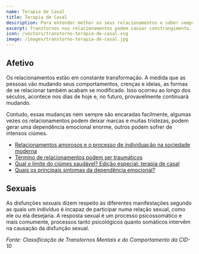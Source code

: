 ```yaml
---
name: Terapia de Casal
title: Terapia de Casal
description: Para entender melhor os seus relacionamentos e saber sempre como melhorar sua vida matrimonial e sexual.
excerpt: Transtornos nos relacionamentos podem causar constrangimento. Mas, você não precisa se envergonhar, a psicologia está aqui para lhe fornecer meios para resolver seus conflitos.
icon: /vectors/transtorno-terapia-de-casal.svg
image: /images/transtorno-terapia-de-casal.jpg
---
```


## Afetivo

Os relacionamentos estão em constante transformação. A medida que as pessoas vão mudando seus comportamentos, crenças e ideias, as formas de se relacionar também acabam se modificado. Isso ocorreu ao longo dos séculos, acontece nos dias de hoje e, no futuro, provavelmente continuará mudando.

Contudo, essas mudanças nem sempre são encaradas facilmente, algumas vezes os relacionamentos podem deixar marcas e muitas tristezas, podem gerar uma dependência emocional enorme, outros podem sofrer de intensos ciúmes.

- [Relacionamentos amorosos e o processo de individuação na sociedade moderna](/sobre-os-relacionamentos-amorosos-e-o-processo-de-individuacao-na-sociedade-moderna/)
- [Término de relacionamentos podem ser traumáticos](/termino-de-relacionamentos-podem-ser-traumaticos/)
- [Qual o limite do ciúmes saudável? Edição especial: terapia de casal](/qual-o-limite-do-ciumes-saudavel/)
- [Quais os principais sintomas da dependência emocional?](/quais-os-principais-sintomas-da-dependencia-emocional/)

## Sexuais

As disfunções sexuais dizem respeito às diferentes manifestações segundo as quais um indivíduo é incapaz de participar numa relação sexual, como ele ou ela desejaria. A resposta sexual é um processo psicossomático e mais comumente, processos tanto psicológicos quanto somáticos intervêm na causação da disfunção sexual.

_Fonte: Classificação de Transtornos Mentais e do Comportamento da CID-10_
